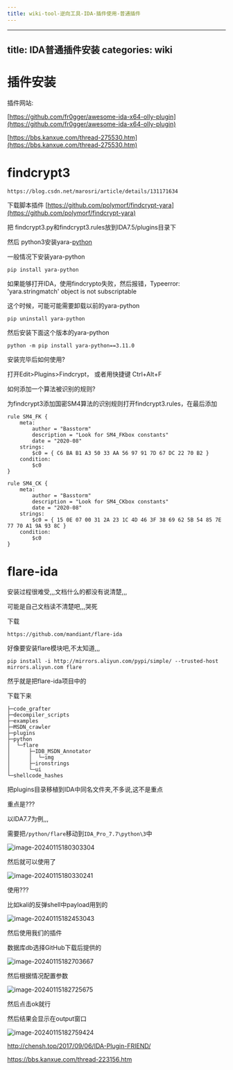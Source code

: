 ```yaml
---
title: wiki-tool-逆向工具-IDA-插件使用-普通插件
---
```

---
title: IDA普通插件安装
categories: wiki
---



# 插件安装

插件网站:

[https://github.com/fr0gger/awesome-ida-x64-olly-plugin](https://github.com/fr0gger/awesome-ida-x64-olly-plugin)

[https://bbs.kanxue.com/thread-275530.htm](https://bbs.kanxue.com/thread-275530.htm)









# findcrypt3



```
https://blog.csdn.net/marosri/article/details/131171634
```



下载脚本插件   [https://github.com/polymorf/findcrypt-yara](https://github.com/polymorf/findcrypt-yara)

把 findcrypt3.py和findcrypt3.rules放到IDA7.5/plugins目录下

然后  python3安装yara-[python](https://so.csdn.net/so/search?q=python&spm=1001.2101.3001.7020)

一般情况下安装yara-python

```
pip install yara-python
```

如果能够打开IDA，使用findcrypto失败，然后报错，Typeerror: 'yara.stringmatch' object is not subscriptable

这个时候，可能可能需要卸载以前的yara-python

```
pip uninstall yara-python
```

然后安装下面这个版本的yara-python

```
python -m pip install yara-python==3.11.0
```

安装完毕后如何使用?

打开Edit>Plugins>Findcrypt，  或者用快捷键 Ctrl+Alt+F

如何添加一个算法被识别的规则?

为findcrypt3添加国密SM4算法的识别规则打开findcrypt3.rules，在最后添加

```
rule SM4_FK {
	meta:
		author = "Basstorm"
		description = "Look for SM4_FKbox constants"
		date = "2020-08"
	strings:
		$c0 = { C6 BA B1 A3 50 33 AA 56 97 91 7D 67 DC 22 70 B2 }
	condition:
		$c0
}

rule SM4_CK {
	meta:
		author = "Basstorm"
		description = "Look for SM4_CKbox constants"
		date = "2020-08"
	strings:
		$c0 = { 15 0E 07 00 31 2A 23 1C 4D 46 3F 38 69 62 5B 54 85 7E 77 70 A1 9A 93 8C }
	condition:
		$c0
}

```





# flare-ida

安装过程很难受,,,文档什么的都没有说清楚,,,

可能是自己文档读不清楚吧,,,哭死

下载

```
https://github.com/mandiant/flare-ida
```

好像要安装flare模块吧,不太知道,,,

```
pip install -i http://mirrors.aliyun.com/pypi/simple/ --trusted-host mirrors.aliyun.com flare
```



然乎就是把flare-ida项目中的

下载下来

```
├─code_grafter
├─decompiler_scripts
├─examples
├─MSDN_crawler
├─plugins
├─python
│  └─flare
│      ├─IDB_MSDN_Annotator
│      │  └─img
│      ├─ironstrings
│      └─ui
└─shellcode_hashes
```

把plugins目录移植到IDA中同名文件夹,不多说,这不是重点

重点是???

以IDA7.7为例,,,

需要把`/python/flare`移动到`IDA_Pro_7.7\python\3`中

![image-20240115180303304](./img/image-20240115180303304.png)

然后就可以使用了

![image-20240115180330241](./img/image-20240115180330241.png)

使用???

比如kali的反弹shell中payload用到的

![image-20240115182453043](./img/image-20240115182453043.png)

然后使用我们的插件

数据库db选择GitHub下载后提供的

![image-20240115182703667](./img/image-20240115182703667.png)

然后根据情况配置参数

![image-20240115182725675](./img/image-20240115182725675.png)

然后点击ok就行

然后结果会显示在output窗口

![image-20240115182759424](./img/image-20240115182759424.png)



http://chensh.top/2017/09/06/IDA-Plugin-FRIEND/

https://bbs.kanxue.com/thread-223156.htm